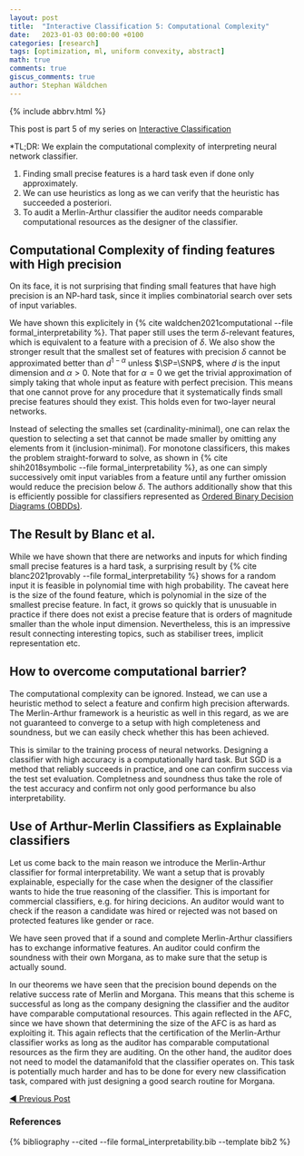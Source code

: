 ```yaml
---
layout: post
title:  "Interactive Classification 5: Computational Complexity"
date:   2023-01-03 00:00:00 +0100
categories: [research]
tags: [optimization, ml, uniform convexity, abstract]
math: true
comments: true
giscus_comments: true
author: Stephan Wäldchen
---
```


{% include abbrv.html %}

This post is part 5 of my series on <a href="/blog/2023/FI_start/">Interactive Classification</a>

*TL;DR:
We explain the computational complexity of interpreting neural network classifier.

1. Finding small precise features is a hard task even if done only approximately.
1. We can use heuristics as long as we can verify that the heuristic has succeeded a posteriori.
1. To audit a Merlin-Arthur classifier the auditor needs comparable computational resources as the designer of the classifier.



## Computational Complexity of finding features with High precision

On its face, it is not surprising that finding small features that have high precision is an NP-hard task, since it implies combinatorial search over sets of input variables.

We have shown this explicitely in {% cite waldchen2021computational --file formal_interpretability %}. That paper still uses the term $\delta$-relevant features, which is equivalent to a feature with a precision of $\delta$. We also show the stronger result that the smallest set of features with precision $\delta$ cannot be approximated better than $d^{1-\alpha}$ unless $\SP=\SNP$, where $d$ is the input dimension and $\alpha>0$. Note that for $\alpha=0$ we get the trivial approximation of simply taking that whole input as feature with perfect precision. This means that one cannot prove for any procedure that it systematically finds small precise features should they exist. This holds even for two-layer neural networks.

Instead of selecting the smalles set (cardinality-minimal), one can relax the question to selecting a set that cannot be made smaller by omitting any elements from it (inclusion-minimal). For monotone classificers, this makes the problem straight-forward to solve, as shown in {% cite shih2018symbolic --file formal_interpretability %}, as one can simply successively omit input variables from a feature until any further omission would reduce the precision below $\delta$. The authors additionally show that this is efficiently possible for classifiers represented as <a href="https://en.wikipedia.org/wiki/Binary_decision_diagram">Ordered Binary Decision Diagrams (OBDDs)</a>.

## The Result by Blanc et al.

While we have shown that there are networks and inputs for which finding small precise features is a hard task, a surprising result by {% cite blanc2021provably --file formal_interpretability %} shows for a random input it is feasible in polynomial time with high probability.
The caveat here is the size of the found feature, which is polynomial in the size of the smallest precise feature. In fact, it grows so quickly that is unusuable in practice if there does not exist a precise feature that is orders of magnitude smaller than the whole input dimension. Nevertheless, this is an impressive result connecting interesting topics, such as stabiliser trees, implicit representation etc.


## How to overcome computational barrier?

The computational complexity can be ignored. Instead, we can use a heuristic method to select a feature and confirm high precision afterwards. The Merlin-Arthur framework is a heuristic as well in this regard, as we are not guaranteed to converge to a setup with high completeness and soundness, but we can easily check whether this has been achieved.

This is similar to the training process of neural networks. Designing a classifier with high accuracy is a computationally hard task. But SGD is a method that reliably succeeds in practice, and one can confirm success via the test set evaluation. Completness and soundness thus take the role of the test accuracy and confirm not only good performance bu also interpretability.

## Use of Arthur-Merlin Classifiers as Explainable classifiers

Let us come back to the main reason we introduce the Merlin-Arthur classifier for formal interpretability. We want a setup that is provably explainable, especially for the case when the designer of the classifier wants to hide the true reasoning of the classifier. This is important for commercial classifiers, e.g. for hiring decicions. An auditor would want to check if the reason a candidate was hired or rejected was not based on protected features like gender or race.

We have seen proved that if a sound and complete Merlin-Arthur classifiers has to exchange informative features. An auditor could confirm the soundness with their own Morgana, as to make sure that the setup is actually sound.

In our theorems we have seen that the precision bound depends on the relative success rate of Merlin and Morgana. This means that this scheme is successful as long as the company designing the classifier and the auditor have comparable computational resources. This again reflected in the AFC, since we have shown that determining the size of the AFC is as hard as exploiting it. This again reflects that the certification of the Merlin-Arthur classifier works as long as the auditor has comparable computational resources as the firm they are auditing. On the other hand, the auditor does not need to model the datamanifold that the classifier operates on. This task is potentially much harder and has to be done for every new classification task, compared with just designing a good search routine for Morgana.

<a href="/blog/2023/FI_Relative_Strength/">&#9664; Previous Post</a>

### References

{% bibliography --cited --file formal_interpretability.bib --template bib2 %}
